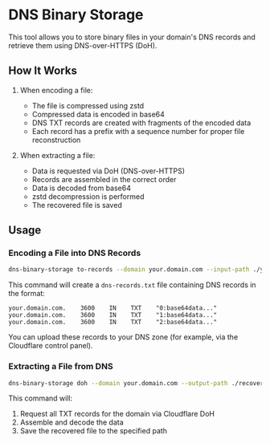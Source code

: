 # DNS Binary Storage

This tool allows you to store binary files in your domain's DNS records and retrieve them using DNS-over-HTTPS (DoH).

## How It Works

1. When encoding a file:
   - The file is compressed using zstd
   - Compressed data is encoded in base64
   - DNS TXT records are created with fragments of the encoded data
   - Each record has a prefix with a sequence number for proper file reconstruction

2. When extracting a file:
   - Data is requested via DoH (DNS-over-HTTPS)
   - Records are assembled in the correct order
   - Data is decoded from base64
   - zstd decompression is performed
   - The recovered file is saved

## Usage

### Encoding a File into DNS Records

```bash
dns-binary-storage to-records --domain your.domain.com --input-path ./your-file.jpg --output-path ./dns-records.txt
```

This command will create a `dns-records.txt` file containing DNS records in the format:
```
your.domain.com.    3600    IN    TXT    "0:base64data..."
your.domain.com.    3600    IN    TXT    "1:base64data..."
your.domain.com.    3600    IN    TXT    "2:base64data..."
```

You can upload these records to your DNS zone (for example, via the Cloudflare control panel).

### Extracting a File from DNS

```bash
dns-binary-storage doh --domain your.domain.com --output-path ./recovered-file.jpg
```

This command will:
1. Request all TXT records for the domain via Cloudflare DoH
2. Assemble and decode the data
3. Save the recovered file to the specified path
